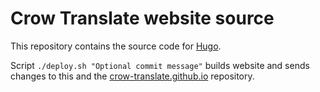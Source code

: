 # Crow Translate website source

This repository contains the source code for [Hugo](https://gohugo.io/).

Script `./deploy.sh "Optional commit message"` builds website and sends changes to this and the [crow-translate.github.io](https://github.com/crow-translate/crow-translate.github.io) repository.
